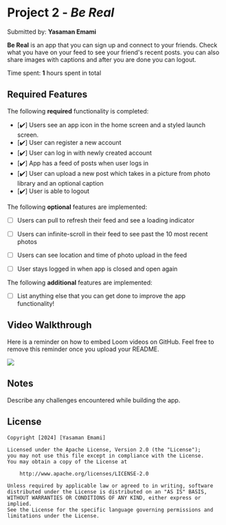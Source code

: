 # Project 2 - *Be Real*

Submitted by: **Yasaman Emami**

**Be Real** is an app that you can sign up and connect to your friends. Check what you have on your feed to see your friend's recent posts. you can also share images with captions and after you are done you can logout. 

Time spent: **1** hours spent in total

## Required Features

The following **required** functionality is completed:

- [✔️] Users see an app icon in the home screen and a styled launch screen.
- [✔️] User can register a new account
- [✔️] User can log in with newly created account
- [✔️] App has a feed of posts when user logs in
- [✔️] User can upload a new post which takes in a picture from photo library and an optional caption	
- [✔️] User is able to logout	
 
The following **optional** features are implemented:

- [ ] Users can pull to refresh their feed and see a loading indicator
- [ ] Users can infinite-scroll in their feed to see past the 10 most recent photos
- [ ] Users can see location and time of photo upload in the feed	
- [ ] User stays logged in when app is closed and open again	


The following **additional** features are implemented:

- [ ] List anything else that you can get done to improve the app functionality!

## Video Walkthrough

Here is a reminder on how to embed Loom videos on GitHub. Feel free to remove this reminder once you upload your README. 

<img src="http://g.recordit.co/iE5N3Jsxqw.gif"></img>

## Notes

Describe any challenges encountered while building the app.

## License

    Copyright [2024] [Yasaman Emami]

    Licensed under the Apache License, Version 2.0 (the "License");
    you may not use this file except in compliance with the License.
    You may obtain a copy of the License at

        http://www.apache.org/licenses/LICENSE-2.0

    Unless required by applicable law or agreed to in writing, software
    distributed under the License is distributed on an "AS IS" BASIS,
    WITHOUT WARRANTIES OR CONDITIONS OF ANY KIND, either express or implied.
    See the License for the specific language governing permissions and
    limitations under the License.
